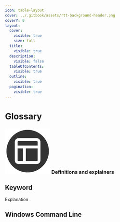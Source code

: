 ```yaml
---
icon: table-layout
cover: ../.gitbook/assets/rtt-background-header.png
coverY: 0
layout:
  cover:
    visible: true
    size: full
  title:
    visible: true
  description:
    visible: false
  tableOfContents:
    visible: true
  outline:
    visible: true
  pagination:
    visible: true
---
```


# Glossary

### <img src="../.gitbook/assets/icon-about.png" alt="https://www.notion.so/icons/forward_lightgray.svg" data-size="line"> Definitions and explainers&#x20;

## Keyword

Explanation


## Windows Command Line



